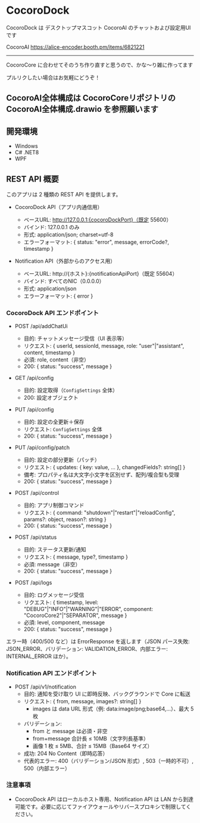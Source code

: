 # CocoroDock

CocoroDock は デスクトップマスコット CocoroAI のチャットおよび設定用UIです

CocoroAI
https://alice-encoder.booth.pm/items/6821221

----

CocoroCore に合わせてそのうち作り直すと思うので、かな～り雑に作ってます

プルリクしたい場合はお気軽にどうぞ！

CocoroAI全体構成は CocoroCoreリポジトリの CocoroAI全体構成.drawio を参照願います
----

## 開発環境

- Windows
- C# .NET8
- WPF

## REST API 概要

このアプリは 2 種類の REST API を提供します。

- CocoroDock API（アプリ内通信用）
	- ベースURL: http://127.0.0.1:{cocoroDockPort}（既定 55600）
	- バインド: 127.0.0.1 のみ
	- 形式: application/json; charset=utf-8
	- エラーフォーマット: { status: "error", message, errorCode?, timestamp }

- Notification API（外部からのアクセス用）
	- ベースURL: http://{ホスト}:{notificationApiPort}（既定 55604）
	- バインド: すべてのNIC（0.0.0.0）
	- 形式: application/json
	- エラーフォーマット: { error }

### CocoroDock API エンドポイント

- POST /api/addChatUi
	- 目的: チャットメッセージ受信（UI 表示等）
	- リクエスト: { userId, sessionId, message, role: "user"|"assistant", content, timestamp }
	- 必須: role, content（非空）
	- 200: { status: "success", message }

- GET /api/config
	- 目的: 設定取得（`ConfigSettings` 全体）
	- 200: 設定オブジェクト

- PUT /api/config
	- 目的: 設定の全更新＋保存
	- リクエスト: `ConfigSettings` 全体
	- 200: { status: "success", message }

- PUT /api/config/patch
	- 目的: 設定の部分更新（パッチ）
	- リクエスト: { updates: { key: value, ... }, changedFields?: string[] }
	- 備考: プロパティ名は大文字小文字を区別せず、配列/複合型も受理
	- 200: { status: "success", message }

- POST /api/control
	- 目的: アプリ制御コマンド
	- リクエスト: { command: "shutdown"|"restart"|"reloadConfig", params?: object, reason?: string }
	- 200: { status: "success", message }

- POST /api/status
	- 目的: ステータス更新/通知
	- リクエスト: { message, type?, timestamp }
	- 必須: message（非空）
	- 200: { status: "success", message }

- POST /api/logs
	- 目的: ログメッセージ受信
	- リクエスト: { timestamp, level: "DEBUG"|"INFO"|"WARNING"|"ERROR", component: "CocoroCore2"|"SEPARATOR", message }
	- 必須: level, component, message
	- 200: { status: "success", message }

エラー時（400/500 など）は ErrorResponse を返します（JSON パース失敗: JSON_ERROR、バリデーション: VALIDATION_ERROR、内部エラー: INTERNAL_ERROR ほか）。

### Notification API エンドポイント

- POST /api/v1/notification
	- 目的: 通知を受け取り UI に即時反映、バックグラウンドで Core に転送
	- リクエスト: { from, message, images?: string[] }
		- images は data URL 形式（例: data:image/png;base64,...）、最大 5 枚
	- バリデーション:
		- from と message は必須・非空
		- from+message 合計長 ≤ 10MB（文字列長基準）
		- 画像 1 枚 ≤ 5MB、合計 ≤ 15MB（Base64 サイズ）
	- 成功: 204 No Content（即時応答）
	- 代表的エラー: 400（バリデーション/JSON 形式）, 503（一時的不可）, 500（内部エラー）

### 注意事項

- CocoroDock API はローカルホスト専用、Notification API は LAN から到達可能です。必要に応じてファイアウォールやリバースプロキシで制限してください。
